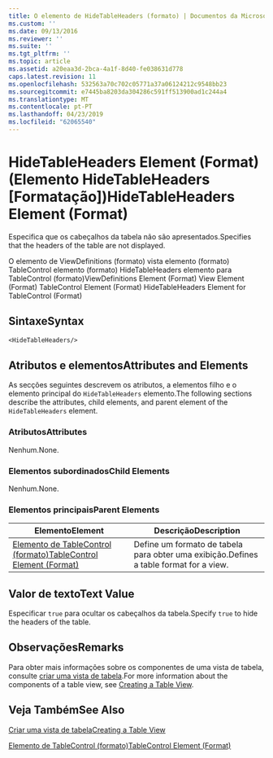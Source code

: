 ```yaml
---
title: O elemento de HideTableHeaders (formato) | Documentos da Microsoft
ms.custom: ''
ms.date: 09/13/2016
ms.reviewer: ''
ms.suite: ''
ms.tgt_pltfrm: ''
ms.topic: article
ms.assetid: a20eaa3d-2bca-4a1f-8d40-fe038631d778
caps.latest.revision: 11
ms.openlocfilehash: 532563a70c702c05771a37a06124212c9548bb23
ms.sourcegitcommit: e7445ba8203da304286c591ff513900ad1c244a4
ms.translationtype: MT
ms.contentlocale: pt-PT
ms.lasthandoff: 04/23/2019
ms.locfileid: "62065540"
---
```

# <a name="hidetableheaders-element-format"></a><span data-ttu-id="6f34c-102">HideTableHeaders Element (Format) (Elemento HideTableHeaders [Formatação])</span><span class="sxs-lookup"><span data-stu-id="6f34c-102">HideTableHeaders Element (Format)</span></span>

<span data-ttu-id="6f34c-103">Especifica que os cabeçalhos da tabela não são apresentados.</span><span class="sxs-lookup"><span data-stu-id="6f34c-103">Specifies that the headers of the table are not displayed.</span></span>

<span data-ttu-id="6f34c-104">O elemento de ViewDefinitions (formato) vista elemento (formato) TableControl elemento (formato) HideTableHeaders elemento para TableControl (formato)</span><span class="sxs-lookup"><span data-stu-id="6f34c-104">ViewDefinitions Element (Format) View Element (Format) TableControl Element (Format) HideTableHeaders Element for TableControl (Format)</span></span>

## <a name="syntax"></a><span data-ttu-id="6f34c-105">Sintaxe</span><span class="sxs-lookup"><span data-stu-id="6f34c-105">Syntax</span></span>

```vb
<HideTableHeaders/>
```

## <a name="attributes-and-elements"></a><span data-ttu-id="6f34c-106">Atributos e elementos</span><span class="sxs-lookup"><span data-stu-id="6f34c-106">Attributes and Elements</span></span>

<span data-ttu-id="6f34c-107">As secções seguintes descrevem os atributos, a elementos filho e o elemento principal do `HideTableHeaders` elemento.</span><span class="sxs-lookup"><span data-stu-id="6f34c-107">The following sections describe the attributes, child elements, and parent element of the `HideTableHeaders` element.</span></span>

### <a name="attributes"></a><span data-ttu-id="6f34c-108">Atributos</span><span class="sxs-lookup"><span data-stu-id="6f34c-108">Attributes</span></span>

<span data-ttu-id="6f34c-109">Nenhum.</span><span class="sxs-lookup"><span data-stu-id="6f34c-109">None.</span></span>

### <a name="child-elements"></a><span data-ttu-id="6f34c-110">Elementos subordinados</span><span class="sxs-lookup"><span data-stu-id="6f34c-110">Child Elements</span></span>

<span data-ttu-id="6f34c-111">Nenhum.</span><span class="sxs-lookup"><span data-stu-id="6f34c-111">None.</span></span>

### <a name="parent-elements"></a><span data-ttu-id="6f34c-112">Elementos principais</span><span class="sxs-lookup"><span data-stu-id="6f34c-112">Parent Elements</span></span>

|<span data-ttu-id="6f34c-113">Elemento</span><span class="sxs-lookup"><span data-stu-id="6f34c-113">Element</span></span>|<span data-ttu-id="6f34c-114">Descrição</span><span class="sxs-lookup"><span data-stu-id="6f34c-114">Description</span></span>|
|-------------|-----------------|
|[<span data-ttu-id="6f34c-115">Elemento de TableControl (formato)</span><span class="sxs-lookup"><span data-stu-id="6f34c-115">TableControl Element (Format)</span></span>](./tablecontrol-element-format.md)|<span data-ttu-id="6f34c-116">Define um formato de tabela para obter uma exibição.</span><span class="sxs-lookup"><span data-stu-id="6f34c-116">Defines a table format for a view.</span></span>|

## <a name="text-value"></a><span data-ttu-id="6f34c-117">Valor de texto</span><span class="sxs-lookup"><span data-stu-id="6f34c-117">Text Value</span></span>

<span data-ttu-id="6f34c-118">Especificar `true` para ocultar os cabeçalhos da tabela.</span><span class="sxs-lookup"><span data-stu-id="6f34c-118">Specify `true` to hide the headers of the table.</span></span>

## <a name="remarks"></a><span data-ttu-id="6f34c-119">Observações</span><span class="sxs-lookup"><span data-stu-id="6f34c-119">Remarks</span></span>

<span data-ttu-id="6f34c-120">Para obter mais informações sobre os componentes de uma vista de tabela, consulte [criar uma vista de tabela](./creating-a-table-view.md).</span><span class="sxs-lookup"><span data-stu-id="6f34c-120">For more information about the components of a table view, see [Creating a Table View](./creating-a-table-view.md).</span></span>

## <a name="see-also"></a><span data-ttu-id="6f34c-121">Veja Também</span><span class="sxs-lookup"><span data-stu-id="6f34c-121">See Also</span></span>

[<span data-ttu-id="6f34c-122">Criar uma vista de tabela</span><span class="sxs-lookup"><span data-stu-id="6f34c-122">Creating a Table View</span></span>](./creating-a-table-view.md)

[<span data-ttu-id="6f34c-123">Elemento de TableControl (formato)</span><span class="sxs-lookup"><span data-stu-id="6f34c-123">TableControl Element (Format)</span></span>](./tablecontrol-element-format.md)
